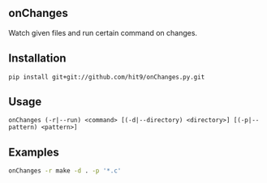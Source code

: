 onChanges
---------

Watch given files and run certain command on changes.

Installation
------------

```
pip install git+git://github.com/hit9/onChanges.py.git
```

Usage
-----

    onChanges (-r|--run) <command> [(-d|--directory) <directory>] [(-p|--pattern) <pattern>]

Examples
---------

```bash
onChanges -r make -d . -p '*.c'
```

